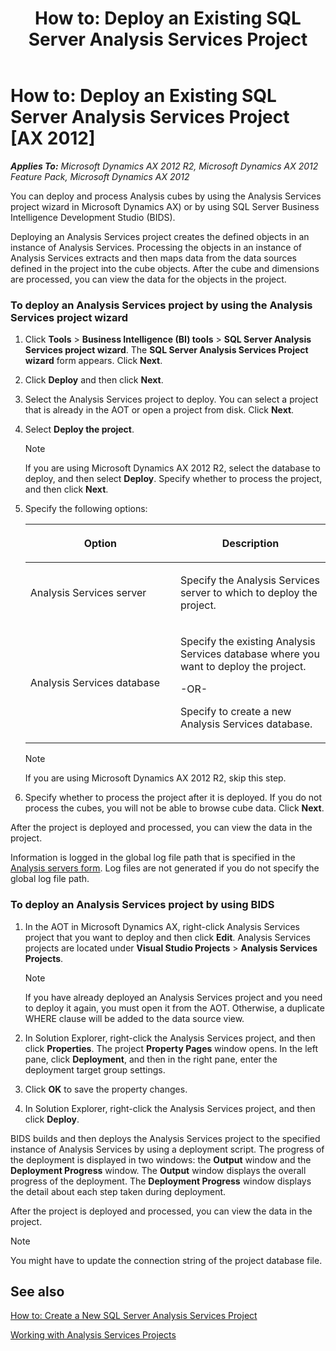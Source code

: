 ﻿---
title: 'How to: Deploy an Existing SQL Server Analysis Services Project'
TOCTitle: 'How to: Deploy an Existing SQL Server Analysis Services Project'
ms:assetid: 55ee3a4b-5889-418a-9a02-756b65f5f00f
ms:mtpsurl: https://technet.microsoft.com/en-us/library/Cc590284(v=AX.60)
ms:contentKeyID: 28119357
ms.date: 04/17/2013
mtps_version: v=AX.60
---

# How to: Deploy an Existing SQL Server Analysis Services Project [AX 2012]


_**Applies To:** Microsoft Dynamics AX 2012 R2, Microsoft Dynamics AX 2012 Feature Pack, Microsoft Dynamics AX 2012_

You can deploy and process Analysis cubes by using the Analysis Services project wizard in Microsoft Dynamics AX) or by using SQL Server Business Intelligence Development Studio (BIDS).

Deploying an Analysis Services project creates the defined objects in an instance of Analysis Services. Processing the objects in an instance of Analysis Services extracts and then maps data from the data sources defined in the project into the cube objects. After the cube and dimensions are processed, you can view the data for the objects in the project.

### To deploy an Analysis Services project by using the Analysis Services project wizard

1.  Click **Tools** \> **Business Intelligence (BI) tools** \> **SQL Server Analysis Services project wizard**. The **SQL Server Analysis Services Project wizard** form appears. Click **Next**.

2.  Click **Deploy** and then click **Next**.

3.  Select the Analysis Services project to deploy. You can select a project that is already in the AOT or open a project from disk. Click **Next**.

4.  Select **Deploy the project**.
    

    > [!NOTE]
    > <P>If you are using Microsoft Dynamics AX 2012 R2, select the database to deploy, and then select <STRONG>Deploy</STRONG>. Specify whether to process the project, and then click <STRONG>Next</STRONG>.</P>



5.  Specify the following options:
    
    <table>
    <colgroup>
    <col style="width: 50%" />
    <col style="width: 50%" />
    </colgroup>
    <thead>
    <tr class="header">
    <th><p>Option</p></th>
    <th><p>Description</p></th>
    </tr>
    </thead>
    <tbody>
    <tr class="odd">
    <td><p>Analysis Services server</p></td>
    <td><p>Specify the Analysis Services server to which to deploy the project.</p></td>
    </tr>
    <tr class="even">
    <td><p>Analysis Services database</p></td>
    <td><p>Specify the existing Analysis Services database where you want to deploy the project.</p>
    <p>-OR-</p>
    <p>Specify to create a new Analysis Services database.</p></td>
    </tr>
    </tbody>
    </table>
    

    > [!NOTE]
    > <P>If you are using Microsoft Dynamics AX 2012 R2, skip this step.</P>



6.  Specify whether to process the project after it is deployed. If you do not process the cubes, you will not be able to browse cube data. Click **Next**.

After the project is deployed and processed, you can view the data in the project.

Information is logged in the global log file path that is specified in the [Analysis servers form](https://technet.microsoft.com/en-us/library/hh597195\(v=ax.60\)). Log files are not generated if you do not specify the global log file path.

### To deploy an Analysis Services project by using BIDS

1.  In the AOT in Microsoft Dynamics AX, right-click Analysis Services project that you want to deploy and then click **Edit**. Analysis Services projects are located under **Visual Studio Projects** \> **Analysis Services Projects**.
    

    > [!NOTE]
    > <P>If you have already deployed an Analysis Services project and you need to deploy it again, you must open it from the AOT. Otherwise, a duplicate WHERE clause will be added to the data source view.</P>



2.  In Solution Explorer, right-click the Analysis Services project, and then click **Properties**. The project **Property Pages** window opens. In the left pane, click **Deployment**, and then in the right pane, enter the deployment target group settings.

3.  Click **OK** to save the property changes.

4.  In Solution Explorer, right-click the Analysis Services project, and then click **Deploy**.

BIDS builds and then deploys the Analysis Services project to the specified instance of Analysis Services by using a deployment script. The progress of the deployment is displayed in two windows: the **Output** window and the **Deployment Progress** window. The **Output** window displays the overall progress of the deployment. The **Deployment Progress** window displays the detail about each step taken during deployment.

After the project is deployed and processed, you can view the data in the project.


> [!NOTE]
> <P>You might have to update the connection string of the project database file.</P>



## See also

[How to: Create a New SQL Server Analysis Services Project](create-a-new-sql-server-analysis-services-project.md)

[Working with Analysis Services Projects](working-with-analysis-services-projects.md)

